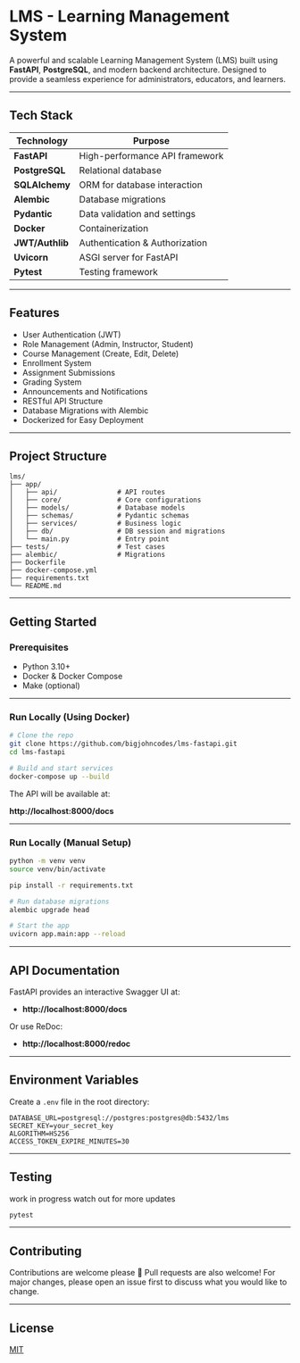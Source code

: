 # LMS - Learning Management System

A powerful and scalable Learning Management System (LMS) built using **FastAPI**, **PostgreSQL**, and modern backend architecture. Designed to provide a seamless experience for administrators, educators, and learners.

---

## Tech Stack

| Technology      | Purpose                         |
|-----------------|---------------------------------|
| **FastAPI**     | High-performance API framework  |
| **PostgreSQL**  | Relational database             |
| **SQLAlchemy**  | ORM for database interaction    |
| **Alembic**     | Database migrations             |
| **Pydantic**    | Data validation and settings    |
| **Docker**      | Containerization                |
| **JWT/Authlib** | Authentication & Authorization  |
| **Uvicorn**     | ASGI server for FastAPI         |
| **Pytest**      | Testing framework               |

---

## Features

- User Authentication (JWT)
- Role Management (Admin, Instructor, Student)
- Course Management (Create, Edit, Delete)
- Enrollment System
- Assignment Submissions
- Grading System
- Announcements and Notifications
- RESTful API Structure
- Database Migrations with Alembic
- Dockerized for Easy Deployment

---

## Project Structure

```
lms/
├── app/
│   ├── api/               # API routes
│   ├── core/              # Core configurations
│   ├── models/            # Database models
│   ├── schemas/           # Pydantic schemas
│   ├── services/          # Business logic
│   ├── db/                # DB session and migrations
│   └── main.py            # Entry point
├── tests/                 # Test cases
├── alembic/               # Migrations
├── Dockerfile
├── docker-compose.yml
├── requirements.txt
└── README.md
```

---

## Getting Started

### Prerequisites

- Python 3.10+
- Docker & Docker Compose
- Make (optional)

---

### Run Locally (Using Docker)

```bash
# Clone the repo
git clone https://github.com/bigjohncodes/lms-fastapi.git
cd lms-fastapi

# Build and start services
docker-compose up --build
```

The API will be available at:

**http://localhost:8000/docs**

---

### Run Locally (Manual Setup)

```bash
python -m venv venv
source venv/bin/activate

pip install -r requirements.txt

# Run database migrations
alembic upgrade head

# Start the app
uvicorn app.main:app --reload
```

---

## API Documentation

FastAPI provides an interactive Swagger UI at:

- **http://localhost:8000/docs**

Or use ReDoc:

- **http://localhost:8000/redoc**

---

## Environment Variables

Create a `.env` file in the root directory:

```
DATABASE_URL=postgresql://postgres:postgres@db:5432/lms
SECRET_KEY=your_secret_key
ALGORITHM=HS256
ACCESS_TOKEN_EXPIRE_MINUTES=30
```

---

## Testing

work in progress watch out for more updates 
```bash
pytest
```

---

## Contributing
Contributions are welcome please 🙏 
Pull requests are also welcome! For major changes, please open an issue first to discuss what you would like to change.

---

## License

[MIT](LICENSE)
